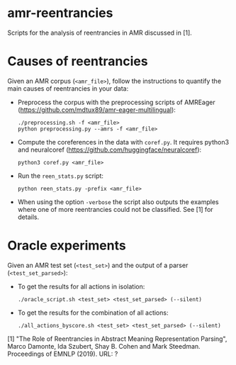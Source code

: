 # amr-reentrancies

Scripts for the analysis of reentrancies in AMR discussed in [1].

# Causes of reentrancies

Given an AMR corpus (```<amr_file>```), follow the instructions to quantify the main causes of reentrancies in your data:

- Preprocess the corpus with the preprocessing scripts of AMREager (https://github.com/mdtux89/amr-eager-multilingual):
  ```
  ./preprocessing.sh -f <amr_file> 
  python preprocessing.py --amrs -f <amr_file>
  ```
  
- Compute the coreferences in the data with ```coref.py```. It requires python3 and neuralcoref (https://github.com/huggingface/neuralcoref):
  ```
  python3 coref.py <amr_file>
  ```

- Run the ```reen_stats.py``` script:
  ```
  python reen_stats.py -prefix <amr_file>
  ```
  
- When using the option ```-verbose``` the script also outputs the examples where one of more reentrancies could not be classified. See [1] for details.


# Oracle experiments

Given an AMR test set (```<test_set>```) and the output of a parser (```<test_set_parsed>```):

- To get the results for all actions in isolation:
  ```
  ./oracle_script.sh <test_set> <test_set_parsed> (--silent)
  ```

- To get the results for the combination of all actions:
  ```
  ./all_actions_byscore.sh <test_set> <test_set_parsed> (--silent)
  ```
  
[1] "The Role of Reentrancies in Abstract Meaning Representation Parsing", Marco Damonte, Ida Szubert, Shay B. Cohen and Mark Steedman. Proceedings of EMNLP (2019). URL: ?
 

